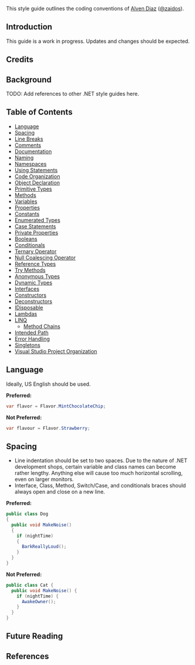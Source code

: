 This style guide outlines the coding conventions of [Alven
Diaz](http://www.zaidox.com) ([@zaidos](http://www.twitter.com/zaidos)).

## Introduction

This guide is a work in progress. Updates and changes should be expected.

## Credits

## Background

TODO: Add references to other .NET style guides here.

## Table of Contents

- [Language](#language)
- [Spacing](#spacing)
- [Line Breaks](#line-breaks)
- [Comments](#comments)
- [Documentation](#documentation)
- [Naming](#naming)
- [Namespaces](#namespaces)
- [Using Statements](#using-statements)
- [Code Organization](#code-organization)
- [Object Declaration](#object-declaration)
- [Primitive Types](#primitive-types)
- [Methods](#methods)
- [Variables](#variables)
- [Properties](#properties)
- [Constants](#constants)
- [Enumerated Types](#enumerated-types)
- [Case Statements](#case-statements)
- [Private Properties](#private-properties)
- [Booleans](#booleans)
- [Conditionals](#conditionals)
 - [Ternary Operator](#ternary-operator)
 - [Null Coalescing Operator](#null-coalescing-operator)
- [Reference Types](#reference-types)
- [Try Methods](#try-methods)
- [Anonymous Types](#anonymous-types)
- [Dynamic Types](#dynamic-types)
- [Interfaces](#interfaces)
- [Constructors](#constructors)
- [Deconstructors](#deconstructors)
- [IDisposable](#idisposable)
- [Lambdas](#lambdas)
- [LINQ](#linq)
  - [Method Chains](#method-chains)
- [Intended Path](#intended-path)
- [Error Handling](#error-handling)
- [Singletons](#singletons)
- [Visual Studio Project Organization](#project-organization)

## Language

Ideally, US English should be used.

**Preferred:**
```csharp
var flavor = Flavor.MintChocolateChip;
```

**Not Preferred:**
```csharp
var flavour = Flavor.Strawberry;
```

## Spacing

- Line indentation should be set to two spaces. Due to the nature of .NET
  development shops, certain variable and class names can become rather lengthy.
  Anything else will cause too much horizontal scrolling, even on larger
  monitors.
- Interface, Class, Method, Switch/Case, and conditionals braces should always
  open and close on a new line.

**Preferred:**
```csharp
public class Dog
{
  public void MakeNoise()
  {
    if (nightTime)
    {
      BarkReallyLoud();
    }
  }
}
```

**Not Preferred:**
```csharp
public class Cat {
  public void MakeNoise() {
    if (nightTime) {
      AwakeOwner();
    }
  }
}
```

## Future Reading

## References
